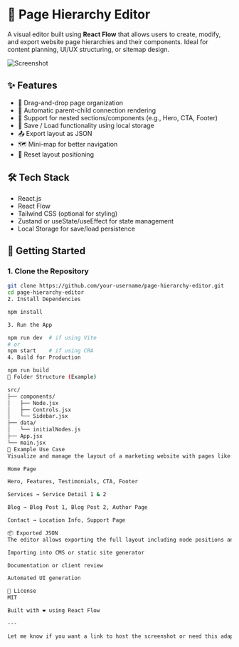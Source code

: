 # 📄 Page Hierarchy Editor

A visual editor built using **React Flow** that allows users to create, modify, and export website page hierarchies and their components. Ideal for content planning, UI/UX structuring, or sitemap design.

![Screenshot](./screenshot.png)

## ✨ Features

- 🎯 Drag-and-drop page organization
- 🔗 Automatic parent-child connection rendering
- 🧩 Support for nested sections/components (e.g., Hero, CTA, Footer)
- 💾 Save / Load functionality using local storage
- 📤 Export layout as JSON
- 🗺️ Mini-map for better navigation
- 🧹 Reset layout positioning

## 🛠️ Tech Stack

- React.js
- React Flow
- Tailwind CSS (optional for styling)
- Zustand or useState/useEffect for state management
- Local Storage for save/load persistence

## 🚀 Getting Started

### 1. Clone the Repository

```bash
git clone https://github.com/your-username/page-hierarchy-editor.git
cd page-hierarchy-editor
2. Install Dependencies

npm install

3. Run the App

npm run dev  # if using Vite
# or
npm start    # if using CRA
4. Build for Production

npm run build
📁 Folder Structure (Example)

src/
├── components/
│   ├── Node.jsx
│   ├── Controls.jsx
│   └── Sidebar.jsx
├── data/
│   └── initialNodes.js
├── App.jsx
└── main.jsx
🧩 Example Use Case
Visualize and manage the layout of a marketing website with pages like:

Home Page

Hero, Features, Testimonials, CTA, Footer

Services → Service Detail 1 & 2

Blog → Blog Post 1, Blog Post 2, Author Page

Contact → Location Info, Support Page

📦 Exported JSON
The editor allows exporting the full layout including node positions and connections to JSON, which can be reused for:

Importing into CMS or static site generator

Documentation or client review

Automated UI generation

📜 License
MIT

Built with ❤️ using React Flow

---

Let me know if you want a link to host the screenshot or need this adapted for Vite, Next.js, or if your project has specific features like undo/redo, theming, etc.